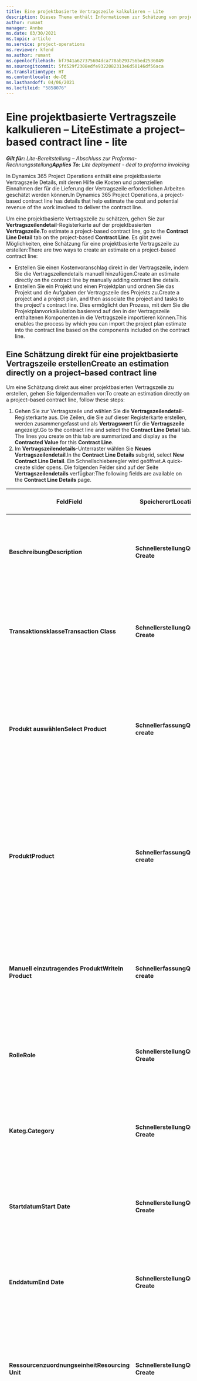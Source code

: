 ```yaml
---
title: Eine projektbasierte Vertragszeile kalkulieren – Lite
description: Dieses Thema enthält Informationen zur Schätzung von projektbasierten Vertragszeilen.
author: rumant
manager: Annbe
ms.date: 03/30/2021
ms.topic: article
ms.service: project-operations
ms.reviewer: kfend
ms.author: rumant
ms.openlocfilehash: bf7941a627375604dca778ab293756bed2536049
ms.sourcegitcommit: 5fd529f2308edfe9322082313e6d50146df56aca
ms.translationtype: HT
ms.contentlocale: de-DE
ms.lasthandoff: 04/06/2021
ms.locfileid: "5858076"
---
```

# <a name="estimate-a-projectbased-contract-line---lite"></a><span data-ttu-id="ce315-103">Eine projektbasierte Vertragszeile kalkulieren – Lite</span><span class="sxs-lookup"><span data-stu-id="ce315-103">Estimate a project–based contract line - lite</span></span>

<span data-ttu-id="ce315-104">_**Gilt für:** Lite-Bereitstellung – Abschluss zur Proforma-Rechnungsstellung_</span><span class="sxs-lookup"><span data-stu-id="ce315-104">_**Applies To:** Lite deployment - deal to proforma invoicing_</span></span>

<span data-ttu-id="ce315-105">In Dynamics 365 Project Operations enthält eine projektbasierte Vertragszeile Details, mit deren Hilfe die Kosten und potenziellen Einnahmen der für die Lieferung der Vertragszeile erforderlichen Arbeiten geschätzt werden können.</span><span class="sxs-lookup"><span data-stu-id="ce315-105">In Dynamics 365 Project Operations, a project-based contract line has details that help estimate the cost and potential revenue of the work involved to deliver the contract line.</span></span>

<span data-ttu-id="ce315-106">Um eine projektbasierte Vertragszeile zu schätzen, gehen Sie zur **Vertragszeilendetail**-Registerkarte auf der projektbasierten **Vertragszeile**.</span><span class="sxs-lookup"><span data-stu-id="ce315-106">To estimate a project-based contract line, go to the **Contract Line Detail** tab on the project-based **Contract Line**.</span></span>  <span data-ttu-id="ce315-107">Es gibt zwei Möglichkeiten, eine Schätzung für eine projektbasierte Vertragszeile zu erstellen:</span><span class="sxs-lookup"><span data-stu-id="ce315-107">There are two ways to create an estimate on a project-based contract line:</span></span>

   - <span data-ttu-id="ce315-108">Erstellen Sie einen Kostenvoranschlag direkt in der Vertragszeile, indem Sie die Vertragszeilendetails manuell hinzufügen.</span><span class="sxs-lookup"><span data-stu-id="ce315-108">Create an estimate directly on the contract line by manually adding contract line details.</span></span>
   - <span data-ttu-id="ce315-109">Erstellen Sie ein Projekt und einen Projektplan und ordnen Sie das Projekt und die Aufgaben der Vertragszeile des Projekts zu.</span><span class="sxs-lookup"><span data-stu-id="ce315-109">Create a project and a project plan, and then associate the project and tasks to the project's contract line.</span></span> <span data-ttu-id="ce315-110">Dies ermöglicht den Prozess, mit dem Sie die Projektplanvorkalkulation basierend auf den in der Vertragszeile enthaltenen Komponenten in die Vertragszeile importieren können.</span><span class="sxs-lookup"><span data-stu-id="ce315-110">This enables the process by which you can import the project plan estimate into the contract line based on the components included on the contract line.</span></span>

## <a name="create-an-estimation-directly-on-a-projectbased-contract-line"></a><span data-ttu-id="ce315-111">Eine Schätzung direkt für eine projektbasierte Vertragszeile erstellen</span><span class="sxs-lookup"><span data-stu-id="ce315-111">Create an estimation directly on a project–based contract line</span></span>

<span data-ttu-id="ce315-112">Um eine Schätzung direkt aus einer projektbasierten Vertragszeile zu erstellen, gehen Sie folgendermaßen vor:</span><span class="sxs-lookup"><span data-stu-id="ce315-112">To create an estimation directly on a project–based contract line, follow these steps:</span></span>

1. <span data-ttu-id="ce315-113">Gehen Sie zur Vertragszeile und wählen Sie die **Vertragszeilendetail**-Registerkarte aus. Die Zeilen, die Sie auf dieser Registerkarte erstellen, werden zusammengefasst und als **Vertragswert** für die **Vertragszeile** angezeigt.</span><span class="sxs-lookup"><span data-stu-id="ce315-113">Go to the contract line and select the **Contract Line Detail** tab. The lines you create on this tab are summarized and display as the **Contracted Value** for this **Contract Line**.</span></span> 
2. <span data-ttu-id="ce315-114">Im **Vertragszeilendetails**-Unterraster wählen Sie **Neues Vertragszeilendetail**.</span><span class="sxs-lookup"><span data-stu-id="ce315-114">In the **Contract Line Details** subgrid, select **New Contract Line Detail**.</span></span> <span data-ttu-id="ce315-115">Ein Schnellschieberegler wird geöffnet.</span><span class="sxs-lookup"><span data-stu-id="ce315-115">A quick-create slider opens.</span></span> <span data-ttu-id="ce315-116">Die folgenden Felder sind auf der Seite **Vertragszeilendetails** verfügbar:</span><span class="sxs-lookup"><span data-stu-id="ce315-116">The following fields are available on the **Contract Line Details** page.</span></span>

| <span data-ttu-id="ce315-117">Feld</span><span class="sxs-lookup"><span data-stu-id="ce315-117">Field</span></span> | <span data-ttu-id="ce315-118">Speicherort</span><span class="sxs-lookup"><span data-stu-id="ce315-118">Location</span></span> | <span data-ttu-id="ce315-119">Beschreibung</span><span class="sxs-lookup"><span data-stu-id="ce315-119">Description</span></span> | <span data-ttu-id="ce315-120">Nachgelagerte Auswirkungen</span><span class="sxs-lookup"><span data-stu-id="ce315-120">Downstream impact</span></span> |
| --- | --- | --- | --- |
| <span data-ttu-id="ce315-121">**Beschreibung**</span><span class="sxs-lookup"><span data-stu-id="ce315-121">**Description**</span></span> | <span data-ttu-id="ce315-122">**Schnellerstellung**</span><span class="sxs-lookup"><span data-stu-id="ce315-122">**Quick Create**</span></span> | <span data-ttu-id="ce315-123">Eine Beschreibung der bestimmten Schätzung.</span><span class="sxs-lookup"><span data-stu-id="ce315-123">A description of the specific estimate.</span></span> | <span data-ttu-id="ce315-124">Dieser Wert ist standardmäßig das zugehörige Vertragszeilendetail für Kosten, die automatisch erstellt werden.</span><span class="sxs-lookup"><span data-stu-id="ce315-124">This value defaults to the related contract line detail for cost that is automatically created.</span></span> |
| <span data-ttu-id="ce315-125">**Transaktionsklasse**</span><span class="sxs-lookup"><span data-stu-id="ce315-125">**Transaction Class**</span></span> | <span data-ttu-id="ce315-126">**Schnellerstellung**</span><span class="sxs-lookup"><span data-stu-id="ce315-126">**Quick Create**</span></span> | <span data-ttu-id="ce315-127">Diese Liste der Transaktionsklassen ist auf der **Allgemein**-Registerkarte der projektbasierten Vertragszeile enthalten.</span><span class="sxs-lookup"><span data-stu-id="ce315-127">This is a list of transaction classes included on the **General** tab of the project-based contract line.</span></span> | <span data-ttu-id="ce315-128">Dieser Wert ist standardmäßig das zugehörige Vertragszeilendetail für Kosten, die automatisch erstellt werden.</span><span class="sxs-lookup"><span data-stu-id="ce315-128">This value defaults to the related contract line detail for cost that is automatically created.</span></span> |
| <span data-ttu-id="ce315-129">**Produkt auswählen**</span><span class="sxs-lookup"><span data-stu-id="ce315-129">**Select Product**</span></span> | <span data-ttu-id="ce315-130">**Schnellerfassung**</span><span class="sxs-lookup"><span data-stu-id="ce315-130">**Quick create**</span></span> | <span data-ttu-id="ce315-131">Gilt, wenn die Transaktionsklasse **Material** ist.</span><span class="sxs-lookup"><span data-stu-id="ce315-131">Applies when the transaction class is **Material**.</span></span> <span data-ttu-id="ce315-132">Sie können festlegen, dass diese Schätzposition für ein bestimmtes **Vorhandenes** (Katalog-)Produkt oder ein **Manueller Eintrag**-Produkt ist.</span><span class="sxs-lookup"><span data-stu-id="ce315-132">You can specify if this estimate line is for an **Existing** (catalog) product or a **Write in** product.</span></span> | <span data-ttu-id="ce315-133">Dieser Wert ist standardmäßig das zugehörige Vertragszeilendetail für Kosten, die automatisch erstellt werden.</span><span class="sxs-lookup"><span data-stu-id="ce315-133">This value defaults to the related contract line detail for cost that is automatically created.</span></span> |
| <span data-ttu-id="ce315-134">**Produkt**</span><span class="sxs-lookup"><span data-stu-id="ce315-134">**Product**</span></span> | <span data-ttu-id="ce315-135">**Schnellerfassung**</span><span class="sxs-lookup"><span data-stu-id="ce315-135">**Quick create**</span></span> | <span data-ttu-id="ce315-136">Die ID des Produkts aus dem Produktkatalog.</span><span class="sxs-lookup"><span data-stu-id="ce315-136">The ID of the product from the product catalog.</span></span> <span data-ttu-id="ce315-137">Dieses Feld ist nur aktiviert, wenn Sie **Vorhandenes Produkt** im Feld **Produkt auswählen** gewählt haben.</span><span class="sxs-lookup"><span data-stu-id="ce315-137">This field is only enabled when you select **Existing product** in the **Select Product** field.</span></span> <span data-ttu-id="ce315-138">Die ID wird verwendet, um den Verkaufspreis aus der Projektpreisliste im Vertrag abzurufen.</span><span class="sxs-lookup"><span data-stu-id="ce315-138">The ID is used to retrieve the sales price from the project price list on the contract.</span></span> | <span data-ttu-id="ce315-139">Dieser Wert ist standardmäßig das zugehörige Vertragszeilendetail für Kosten, die automatisch erstellt werden.</span><span class="sxs-lookup"><span data-stu-id="ce315-139">This value defaults to the related contract line detail for the cost that is automatically created.</span></span> |
| <span data-ttu-id="ce315-140">**Manuell einzutragendes Produkt**</span><span class="sxs-lookup"><span data-stu-id="ce315-140">**WriteIn Product**</span></span> | <span data-ttu-id="ce315-141">**Schnellerfassung**</span><span class="sxs-lookup"><span data-stu-id="ce315-141">**Quick create**</span></span> | <span data-ttu-id="ce315-142">Ein Textfeld zum Eingeben des Namens des Produkts.</span><span class="sxs-lookup"><span data-stu-id="ce315-142">A text field to enter the name of the product.</span></span> <span data-ttu-id="ce315-143">Dieses Feld ist nur aktiviert, wenn Sie **Manueller Eintrag** im Feld **Produkt auswählen** gewählt haben.</span><span class="sxs-lookup"><span data-stu-id="ce315-143">This field is only enabled when you select **Write In** in the **Select Product** field.</span></span>| <span data-ttu-id="ce315-144">Dieser Wert ist standardmäßig das zugehörige Vertragszeilendetail für Kosten, die automatisch erstellt werden.</span><span class="sxs-lookup"><span data-stu-id="ce315-144">This value defaults to the related contract line detail for cost that is automatically created.</span></span> |
| <span data-ttu-id="ce315-145">**Rolle**</span><span class="sxs-lookup"><span data-stu-id="ce315-145">**Role**</span></span> | <span data-ttu-id="ce315-146">**Schnellerstellung**</span><span class="sxs-lookup"><span data-stu-id="ce315-146">**Quick Create**</span></span> | <span data-ttu-id="ce315-147">Die Rolle der Person, die diese Arbeit ausführt oder diese Kosten verursacht.</span><span class="sxs-lookup"><span data-stu-id="ce315-147">The role of the person who is performing this work or incurring this expense.</span></span> | <span data-ttu-id="ce315-148">Dieser Wert ist standardmäßig das zugehörige Vertragszeilendetail für Kosten, die automatisch erstellt werden.</span><span class="sxs-lookup"><span data-stu-id="ce315-148">This value defaults to the related contract line detail for cost that is automatically created.</span></span>|
| <span data-ttu-id="ce315-149">**Kateg.**</span><span class="sxs-lookup"><span data-stu-id="ce315-149">**Category**</span></span> | <span data-ttu-id="ce315-150">**Schnellerstellung**</span><span class="sxs-lookup"><span data-stu-id="ce315-150">**Quick Create**</span></span> | <span data-ttu-id="ce315-151">Die Kategorie der Arbeit oder Ausgabe.</span><span class="sxs-lookup"><span data-stu-id="ce315-151">The category of the work or expense.</span></span> |<span data-ttu-id="ce315-152">Dieser Wert ist standardmäßig das zugehörige Vertragszeilendetail für Kosten, die automatisch erstellt werden.</span><span class="sxs-lookup"><span data-stu-id="ce315-152">This value defaults to the related contract line detail for cost that is automatically created.</span></span>|
| <span data-ttu-id="ce315-153">**Startdatum**</span><span class="sxs-lookup"><span data-stu-id="ce315-153">**Start Date**</span></span> | <span data-ttu-id="ce315-154">**Schnellerstellung**</span><span class="sxs-lookup"><span data-stu-id="ce315-154">**Quick Create**</span></span> | <span data-ttu-id="ce315-155">Das Startdatum der Arbeit.</span><span class="sxs-lookup"><span data-stu-id="ce315-155">The start date of the work.</span></span> | <span data-ttu-id="ce315-156">Dieser Wert ist standardmäßig das zugehörige Vertragszeilendetail für Kosten, die automatisch erstellt werden.</span><span class="sxs-lookup"><span data-stu-id="ce315-156">This value defaults to the related contract line detail for cost that is automatically created.</span></span> |
| <span data-ttu-id="ce315-157">**Enddatum**</span><span class="sxs-lookup"><span data-stu-id="ce315-157">**End Date**</span></span> | <span data-ttu-id="ce315-158">**Schnellerstellung**</span><span class="sxs-lookup"><span data-stu-id="ce315-158">**Quick Create**</span></span> | <span data-ttu-id="ce315-159">Das Enddatum der Arbeit.</span><span class="sxs-lookup"><span data-stu-id="ce315-159">The end date of the work.</span></span> | <span data-ttu-id="ce315-160">Dieser Wert ist standardmäßig das zugehörige Vertragszeilendetail für Kosten, die automatisch erstellt werden.</span><span class="sxs-lookup"><span data-stu-id="ce315-160">This value defaults to the related contract line detail for cost that is automatically created.</span></span> |
| <span data-ttu-id="ce315-161">**Ressourcenzuordnungseinheit**</span><span class="sxs-lookup"><span data-stu-id="ce315-161">**Resourcing Unit**</span></span> | <span data-ttu-id="ce315-162">**Schnellerstellung**</span><span class="sxs-lookup"><span data-stu-id="ce315-162">**Quick Create**</span></span> | <span data-ttu-id="ce315-163">Die Ressourceneinheit, die diese Kosten verursacht und die Ressource bereitstellt, um daran zu arbeiten.</span><span class="sxs-lookup"><span data-stu-id="ce315-163">The resourcing unit that incurs this cost and provides the resource to work on it.</span></span> |<span data-ttu-id="ce315-164">Dieser Wert ist standardmäßig das zugehörige Vertragszeilendetail für Kosten, die automatisch erstellt und beim Abrufen des Einstandspreises verwendet werden.</span><span class="sxs-lookup"><span data-stu-id="ce315-164">This value defaults to the related contract line detail for cost that is automatically created and is used in cost price retrieval.</span></span> |
| <span data-ttu-id="ce315-165">**Einheitenzeitplan**</span><span class="sxs-lookup"><span data-stu-id="ce315-165">**Unit schedule**</span></span> | <span data-ttu-id="ce315-166">**Schnellerfassung**</span><span class="sxs-lookup"><span data-stu-id="ce315-166">**Quick create**</span></span> | <span data-ttu-id="ce315-167">Die Einheitsgruppe der Arbeit, des Produkts oder der Kosten.</span><span class="sxs-lookup"><span data-stu-id="ce315-167">The unit group of the work, product, or expense.</span></span> <span data-ttu-id="ce315-168">Einheiten gehören zu einem Einheitenplan oder einer Gruppe von Einheiten.</span><span class="sxs-lookup"><span data-stu-id="ce315-168">Units belong to a unit schedule or a group of units.</span></span> <span data-ttu-id="ce315-169">Zum Beispiel *Meilen* und *Kilometer (km)* sind Einheiten, die zu einer Gruppe von Einheiten gehören, die die Entfernung beschreiben.</span><span class="sxs-lookup"><span data-stu-id="ce315-169">For example, *miles* and *kilometers (kms)* are units that belong to a group of units that describe distance.</span></span> | <span data-ttu-id="ce315-170">Dieser Wert ist standardmäßig das zugehörige Vertragszeilendetail für Kosten, die automatisch erstellt werden.</span><span class="sxs-lookup"><span data-stu-id="ce315-170">This value defaults to the related contract line detail for cost that is automatically created.</span></span> |
| <span data-ttu-id="ce315-171">**Einheit**</span><span class="sxs-lookup"><span data-stu-id="ce315-171">**Unit**</span></span> | <span data-ttu-id="ce315-172">**Schnellerstellung**</span><span class="sxs-lookup"><span data-stu-id="ce315-172">**Quick Create**</span></span> | <span data-ttu-id="ce315-173">Die Einheit der Arbeit, des Produkts oder der Kosten.</span><span class="sxs-lookup"><span data-stu-id="ce315-173">The unit of work, product, or expense.</span></span> | <span data-ttu-id="ce315-174">Dieser Wert ist standardmäßig das zugehörige Vertragszeilendetail für Kosten, die automatisch erstellt werden.</span><span class="sxs-lookup"><span data-stu-id="ce315-174">This value defaults to the related contract line detail for cost that is automatically created.</span></span> |
| <span data-ttu-id="ce315-175">**Menge**</span><span class="sxs-lookup"><span data-stu-id="ce315-175">**Quantity**</span></span> | <span data-ttu-id="ce315-176">**Schnellerstellung**</span><span class="sxs-lookup"><span data-stu-id="ce315-176">**Quick Create**</span></span> | <span data-ttu-id="ce315-177">Die Menge der Arbeit, des Produkts oder der Kosten.</span><span class="sxs-lookup"><span data-stu-id="ce315-177">The quantity of work, product, or expense.</span></span> | <span data-ttu-id="ce315-178">Dieser Wert ist standardmäßig das zugehörige Vertragszeilendetail für Kosten, die automatisch erstellt werden.</span><span class="sxs-lookup"><span data-stu-id="ce315-178">This value defaults to the related contract line detail for cost that is automatically created.</span></span> |
| <span data-ttu-id="ce315-179">**VK-Preis**</span><span class="sxs-lookup"><span data-stu-id="ce315-179">**Unit price**</span></span> | <span data-ttu-id="ce315-180">**Schnellerstellung**</span><span class="sxs-lookup"><span data-stu-id="ce315-180">**Quick Create**</span></span> | <span data-ttu-id="ce315-181">Der Rechnungssatz der Rolle, die die Arbeit ausführt, der Stückpreis des Produkts oder der Verkaufspreis des Produkts oder der Ausgabenkategorie.</span><span class="sxs-lookup"><span data-stu-id="ce315-181">The bill rate of the role that is performing the work, the unit price of the product, or the sales price of the product or expense category.</span></span> <span data-ttu-id="ce315-182">Der Standardwert für dieses Feld ist **Zeit** basierend auf der Kombination der Preisdimensionswerte in der Rollenpreislinie der Projektpreisliste, die für das Startdatum gültig ist.</span><span class="sxs-lookup"><span data-stu-id="ce315-182">This field defaults for **Time** based on the combination of pricing dimension values on the role price line of the project price list that is effective for the start date.</span></span> <span data-ttu-id="ce315-183">Für **Ausgaben** stammt die Standardeinstellung dieses Felds aus der Preiseinstellung für die Transaktionskategorie in der Projektpreisliste, die für das Startdatum gültig ist.</span><span class="sxs-lookup"><span data-stu-id="ce315-183">For **Expenses**, this field's default is from the price setup for the transaction category in the project price list that is effective for the start date.</span></span> <span data-ttu-id="ce315-184">Wenn die Preisberechnungsmethode für die Transaktionskategorie nicht **Preis pro Einheit** ist, gibt es keine Standardeinstellung, und dieses Feld bleibt leer.</span><span class="sxs-lookup"><span data-stu-id="ce315-184">If the pricing method for the transaction category is not **price-per-unit**, there is no default, and this field is left blank.</span></span> <span data-ttu-id="ce315-185">Für Produkte basiert die Standardeinstellung des Felds auf der **Preislisteneintrag**-Position in der Projektpreisliste, die für das Startdatum gültig ist.</span><span class="sxs-lookup"><span data-stu-id="ce315-185">For products, this field's default is based on the **Price list item**  line in the project price list that is effective for the start date.</span></span>| <span data-ttu-id="ce315-186">Der Kostensatz der Rolle, die die Arbeit ausführt, die Kosten pro Einheit der Ausgabenkategorie oder der Einheitenpreis des Produkts.</span><span class="sxs-lookup"><span data-stu-id="ce315-186">The cost rate of the role that is performing the work, or the cost per unit of the expense category or the unit cost of the product.</span></span> <span data-ttu-id="ce315-187">Der Standardwert für dieses Feld **Zeit** basiert auf der Kombination der Preisdimensionswerte in der Rollenpreislinie der Projektpreisliste, die der Vertragseinheit angefügt und für das Startdatum gültig ist.</span><span class="sxs-lookup"><span data-stu-id="ce315-187">This field defaults for **Time** based on the combination of pricing dimension values on the role price line of the cost price list attached to the contracting unit effective for the start date.</span></span> <span data-ttu-id="ce315-188">Für Ausgaben basiert die Standardeinstellung dieses Felds auf der Kategoriepreiszeile der Einstandspreisliste, die der Vertragseinheit zugeordnet und für das Startdatum gültig ist.</span><span class="sxs-lookup"><span data-stu-id="ce315-188">For expenses, this field's default is based on the category price line of the cost price list attached to the contracting unit that is effective for the start date.</span></span> <span data-ttu-id="ce315-189">Wenn die Preisberechnungsmethode für die Transaktionskategorie nicht Preis pro Einheit ist, gibt es keine Standardeinstellung, und dieses Feld bleibt leer.</span><span class="sxs-lookup"><span data-stu-id="ce315-189">If the pricing method for the transaction category is not price-per-unit, there is no default and this field is left blank.</span></span> <span data-ttu-id="ce315-190">Für Produkte basiert die Standardeinstellung des Felds auf der **Preislistenelement**-Zeile der Einstandspreisliste, die der Vertragseinheit angefügt und für das Startdatum gültig ist.</span><span class="sxs-lookup"><span data-stu-id="ce315-190">For products, this field's default is based on the **Price list item**  line of the cost price list attached to the contracting unit that is effective for the start date.</span></span>|
| <span data-ttu-id="ce315-191">**Geschätzte Steuer**</span><span class="sxs-lookup"><span data-stu-id="ce315-191">**Estimated Tax**</span></span> | <span data-ttu-id="ce315-192">**Schnellerstellung**</span><span class="sxs-lookup"><span data-stu-id="ce315-192">**Quick Create**</span></span> | <span data-ttu-id="ce315-193">Die geschätzte Steuer für diese Arbeit oder Ausgabe.</span><span class="sxs-lookup"><span data-stu-id="ce315-193">The estimated tax for this work or expense.</span></span> | <span data-ttu-id="ce315-194">Die geschätzte Steuer für diese Arbeit oder Ausgabe.</span><span class="sxs-lookup"><span data-stu-id="ce315-194">The estimated tax for this work or expense.</span></span> |
| <span data-ttu-id="ce315-195">**Betrag**</span><span class="sxs-lookup"><span data-stu-id="ce315-195">**Amount**</span></span> | <span data-ttu-id="ce315-196">**Schnellerstellung**</span><span class="sxs-lookup"><span data-stu-id="ce315-196">**Quick Create**</span></span> | <span data-ttu-id="ce315-197">Sie können den Wert in diesem Feld hinzufügen, wenn die **Menge** und **Preis**-Felder leer bleiben.</span><span class="sxs-lookup"><span data-stu-id="ce315-197">You can add the value in this field if the **Quantity** and **Price** fields are left blank.</span></span> <span data-ttu-id="ce315-198">Wenn **Menge** und **Preis** gefüllt sind, ist das **Menge**-Feld schreibgeschützt und wird als **(Menge \* Stückpreis) + Steuern** berechnet.</span><span class="sxs-lookup"><span data-stu-id="ce315-198">If **Quantity** and **Price** are filled, the **Amount** field is read only and is calculated as **(Quantity \* Unit price) + Tax**.</span></span> | &nbsp; |

## <a name="update-prices-on-contract-line-details"></a><span data-ttu-id="ce315-199">Aktualisieren Sie die Preise für Vertragsdetails</span><span class="sxs-lookup"><span data-stu-id="ce315-199">Update prices on contract line details</span></span>

<span data-ttu-id="ce315-200">Wenn Sie die Preise in der Projektpreisliste ändern, die dem Vertrag beigefügt ist, oder in der Kostenpreisliste der Vertragseinheit, können Sie die Preise in den einzelnen Vertragszeilendetails aktualisieren, um die Änderung widerzuspiegeln.</span><span class="sxs-lookup"><span data-stu-id="ce315-200">If you change prices on the project price list that is attached to the contract or the cost price list of the contracting unit, you can refresh the prices on the individual contract line details to reflect the change.</span></span> <span data-ttu-id="ce315-201">Wählen Sie auf der **Vertrag**-Seite **Neu berechnen** aus.</span><span class="sxs-lookup"><span data-stu-id="ce315-201">On the **Contract** page, select **Recalculate**.</span></span> <span data-ttu-id="ce315-202">Eine Warnung informiert Sie darüber, dass die Preise für alle Vertragslinien in diesem Vertrag zurückgesetzt werden.</span><span class="sxs-lookup"><span data-stu-id="ce315-202">A warning appears to inform you that prices for all contract lines on this contract are reset.</span></span> <span data-ttu-id="ce315-203">Wählen Sie **Ja**, um die Preise sowohl für Verkaufs- als auch für Kostenvertragsdetails zu aktualisieren.</span><span class="sxs-lookup"><span data-stu-id="ce315-203">Select **Yes** to refresh prices for both sales and cost contract line details.</span></span>

## <a name="access-contract-line-details-for-cost"></a><span data-ttu-id="ce315-204">Greifen Sie auf die Kosten der Vertragszeile zu</span><span class="sxs-lookup"><span data-stu-id="ce315-204">Access contract line details for cost</span></span>

<span data-ttu-id="ce315-205">Auf der **Vertragszeilendetails**-Registerkarte wählen Sie eine Zeile im Raster aus, um Aktionen in der Symbolleiste des Unterrasters anzuzeigen.</span><span class="sxs-lookup"><span data-stu-id="ce315-205">On the **Contract Line Details** tab, select a row in the grid to display actions on the toolbar of the subgrid.</span></span> <span data-ttu-id="ce315-206">Die erste Aktion in der Symbolleiste des Unterrasters ist **Kostendetail öffnen**.</span><span class="sxs-lookup"><span data-stu-id="ce315-206">The first action on the subgrid tool bar is **Open Cost Detail**.</span></span> <span data-ttu-id="ce315-207">Wählen Sie **Kostendetail öffnen** aus, um den entsprechenden Kostensatz und den entsprechenden Betrag für diese Vertragszeilendetails anzuzeigen.</span><span class="sxs-lookup"><span data-stu-id="ce315-207">To see the related cost rate and amount for this contract line detail, select **Open Cost Detail**.</span></span> 

> [!NOTE]
> <span data-ttu-id="ce315-208">Durch das Ändern des Ressourcenzuordnungsunternehmen, der Ressourceneinheit, der Menge, der Daten, der Rolle oder der Kategoriewerte in den Vertragszeilendetails für **Kosten** werden auch die entsprechenden Werte im Vertragszeilendetail für **Vertrieb** geändert.</span><span class="sxs-lookup"><span data-stu-id="ce315-208">Changing the resourcing company, resourcing unit, quantity, dates, role, or category values on the contract line detail for **Cost** also changes the corresponding values on the contract line detail for **Sales**.</span></span>

## <a name="currency-on-contract-line-details-for-cost-and-sales"></a><span data-ttu-id="ce315-209">Angaben zur Währung in der Vertragszeile für Kosten und Umsatz</span><span class="sxs-lookup"><span data-stu-id="ce315-209">Currency on contract line details for cost and sales</span></span>

<span data-ttu-id="ce315-210">Das Vertragszeilendetail für **Vertrieb** legt die Standardwährung aus der Projektpreisliste fest, die für das Startdatum des Vertragszeilendetails gültig ist.</span><span class="sxs-lookup"><span data-stu-id="ce315-210">The contract line detail for **Sales** sets the default currency from the project price list that is effective for the start date of the contract line detail.</span></span>

<span data-ttu-id="ce315-211">Das Vertragszeilendetail für **Kosten** legt die Standardwährung aus der Preisliste der Vertragseinheit des Vertrags fest, die für das Startdatum des Vertragszeilendetails für **Kosten** gültig ist.</span><span class="sxs-lookup"><span data-stu-id="ce315-211">The contract line detail for **Cost** sets the default currency from the price list of the contracting unit of the contract that is effective for the start date of the contract line detail for **Cost**.</span></span>

<span data-ttu-id="ce315-212">Rentabilitätsberechnungen konvertieren die Beträge für die Vertragszeilendetails für **Kosten** und **Vertrieb** in die Basiswährung der Umgebung, um die tatsächlichen und geschätzten Gesamtmargen des Vertrags zu melden.</span><span class="sxs-lookup"><span data-stu-id="ce315-212">Profitability calculations convert the amounts for the contract line details for **Cost** and **Sales** into the base currency of the environment to report the overall actual and estimated margins on the contract.</span></span>

> [!NOTE]
> <span data-ttu-id="ce315-213">Währungsrundungsfehler und geänderte Margen können aufgrund fehlender datumswirksamer Wechselkurse auftreten.</span><span class="sxs-lookup"><span data-stu-id="ce315-213">Currency rounding errors and changed margins could occur because of the lack of date effective exchange rates.</span></span> <span data-ttu-id="ce315-214">Verwenden Sie diese Berechnungen nur für Projektverträge, da es sich um Näherungswerte handelt und nicht für tatsächliche gesetzliche oder andere Berichte, die eine höhere Rundungsgenauigkeit und Kenntnis der Datumseffektivität für Wechselkurse erfordern.</span><span class="sxs-lookup"><span data-stu-id="ce315-214">Use these calculations only on project contracts as these are approximations and are not for actual statutory or other reporting that requires higher precision of rounding and awareness of date effectivity for exchange rates.</span></span>


[!INCLUDE[footer-include](../../includes/footer-banner.md)]
